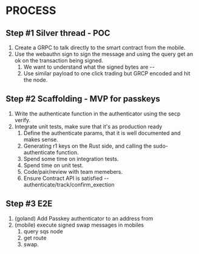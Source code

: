 # PROCESS

## Step #1 Silver thread - POC
1. Create a GRPC to talk directly to the smart contract from the mobile.
2. Use the webauthn sign to sign the message and using the query get an ok on the transaction being signed.
   1. We want to understand what the signed bytes are --    
   2. Use similar payload to one click trading but GRCP encoded and hit the node.

## Step #2 Scaffolding - MVP for passkeys
1. Write the authenticate function in the authenticator using the secp verify.
2. Integrate unit tests, make sure that it's as production ready
   1. Define the authenticate params, that it is well documented and makes sense.
   2. Generating r1 keys on the Rust side, and calling the sudo-authenticate function.
   3. Spend some time on integration tests.
   4. Spend time on unit test.
   5. Code/pair/review with team memebers.
   6. Ensure Contract API is satisfied -- authenticate/track/confirm_exection

## Step #3 E2E
1. (goland) Add Passkey authenticator to an address from
2. (mobile) execute signed swap messages in mobiles
   1. query sqs node
   2. get route
   3. swap.